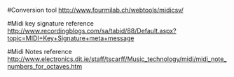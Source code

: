 #Conversion tool
http://www.fourmilab.ch/webtools/midicsv/

#Midi key signature reference
http://www.recordingblogs.com/sa/tabid/88/Default.aspx?topic=MIDI+Key+Signature+meta+message

#Midi Notes reference
http://www.electronics.dit.ie/staff/tscarff/Music_technology/midi/midi_note_numbers_for_octaves.htm
